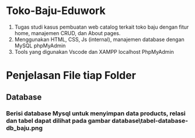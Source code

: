 # Toko-Baju-Eduwork
1. Tugas studi kasus pembuatan web catalog terkait toko baju dengan fitur home, manajemen CRUD, dan About pages.
2. Menggunakan HTML, CSS, Js (internal), manajemen database dengan MySQL phpMyAdmin
3. Tools yang digunakan Vscode dan XAMPP localhost PhpMyAdmin

# Penjelasan File tiap Folder
## Database
### Berisi database Mysql untuk menyimpan data products, relasi dan tabel dapat dilihat pada gambar database\tabel-database-db_baju.png
